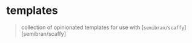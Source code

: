 # templates
> collection of opinionated templates for use with [`semibran/scaffy`][semibran/scaffy]
